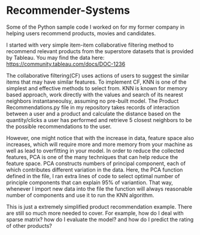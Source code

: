 # Recommender-Systems
Some of the Python sample code I worked on for my former company in helping users  recommend products, movies and candidates.

I started with very simple item-item collaborative filtering method to recommend relevant products from the superstore datasets that is provided by Tableau. You may find the data here: https://community.tableau.com/docs/DOC-1236

The collaborative filtering(CF) uses actions of users to suggest the similar items that may have similar features. To implement CF, KNN is one of the simplest and effective methods to select from. KNN is known for memory based approach,  work directly with the values and search of its nearest neighbors instantaneoulsy, assuming no pre-built model. The Product Recommendations.py file in my repository takes records of interaction between a user and a product and calculate the distance based on the quantity/clicks a user has performed and retrieve 5 closest neighbors to be the possible recommendations to the user. 

However, one might notice that with the increase in data, feature space also increases, which will require more and more memory from your machine as well as lead to overfitting in your model. In order to reduce the collected features, PCA is one of the many techniques that can help reduce the feature space. PCA constructs numbers of principal component, each of which contributes different variation in the data. Here, the PCA function defined in the file, I ran extra lines of code to select optimal number of principle components that can explain 95% of variantion. That way, whenever I import new data into the file the function will always reasonable number of components and use it to run the KNN algorithm. 

This is just a extremely simplified  product recommendation example. There are still so much more needed to cover. For example, how do I deal with sparse matrix? how do I evaluate the model? and how do I predict the rating of other products?  



